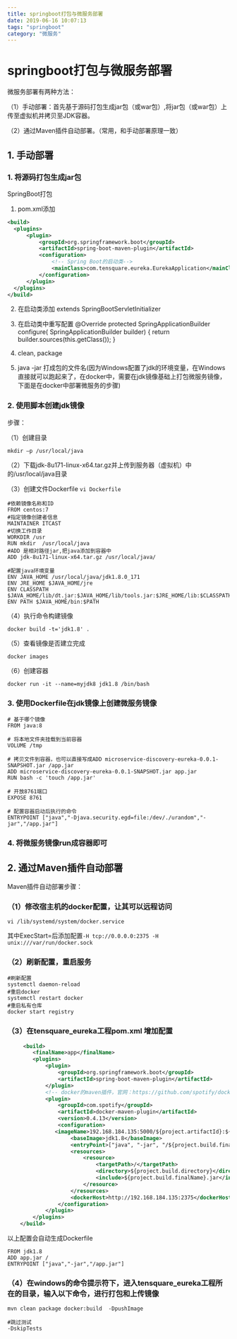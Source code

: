 ```yaml
---
title: springboot打包与微服务部署
date: 2019-06-16 10:07:13
tags: "springboot"
category: "微服务"
---
```


# springboot打包与微服务部署

微服务部署有两种方法：

（1）手动部署：首先基于源码打包生成jar包（或war包）,将jar包（或war包）上传至虚拟机并拷贝至JDK容器。

（2）通过Maven插件自动部署。（常用，和手动部署原理一致）

## 1. 手动部署

### 1. 将源码打包生成jar包

SpringBoot打包

1. pom.xml添加

  ```xml
  <build>
  	<plugins>
  		<plugin>
  			<groupId>org.springframework.boot</groupId>
  			<artifactId>spring-boot-maven-plugin</artifactId>
  			<configuration>
  				<!-- Spring Boot的启动类-->
  				<mainClass>com.tensquare.eureka.EurekaApplication</mainClass>
  			</configuration>
  		</plugin>
  	</plugins>
  </build>
  ```

2. 在启动类添加 extends SpringBootServletInitializer 

3. 在启动类中重写配置
  @Override
    protected SpringApplicationBuilder configure(
            SpringApplicationBuilder builder) {
        return builder.sources(this.getClass());
    }

4. clean, package

5. java -jar 打成包的文件名(因为Windows配置了jdk的环境变量，在Windows直接就可以跑起来了，在docker中，需要在jdk镜像基础上打包微服务镜像，下面是在docker中部署微服务的步骤)

### 2.  使用脚本创建jdk镜像 

步骤：

（1）创建目录

```
mkdir –p /usr/local/java
```

（2）下载jdk-8u171-linux-x64.tar.gz并上传到服务器（虚拟机）中的/usr/local/java目录

（3）创建文件Dockerfile  `vi Dockerfile`

```
#依赖镜像名称和ID
FROM centos:7
#指定镜像创建者信息
MAINTAINER ITCAST
#切换工作目录
WORKDIR /usr
RUN mkdir  /usr/local/java
#ADD 是相对路径jar,把java添加到容器中
ADD jdk-8u171-linux-x64.tar.gz /usr/local/java/

#配置java环境变量
ENV JAVA_HOME /usr/local/java/jdk1.8.0_171
ENV JRE_HOME $JAVA_HOME/jre
ENV CLASSPATH $JAVA_HOME/lib/dt.jar:$JAVA_HOME/lib/tools.jar:$JRE_HOME/lib:$CLASSPATH
ENV PATH $JAVA_HOME/bin:$PATH
```

（4）执行命令构建镜像

```
docker build -t='jdk1.8' .
```

（5）查看镜像是否建立完成

```
docker images
```

（6）创建容器

```
docker run -it --name=myjdk8 jdk1.8 /bin/bash
```

### 3. 使用Dockerfile在jdk镜像上创建微服务镜像

```
# 基于哪个镜像
FROM java:8

# 将本地文件夹挂载到当前容器
VOLUME /tmp

# 拷贝文件到容器，也可以直接写成ADD microservice-discovery-eureka-0.0.1-SNAPSHOT.jar /app.jar
ADD microservice-discovery-eureka-0.0.1-SNAPSHOT.jar app.jar
RUN bash -c 'touch /app.jar'

# 开放8761端口
EXPOSE 8761

# 配置容器启动后执行的命令
ENTRYPOINT ["java","-Djava.security.egd=file:/dev/./urandom","-jar","/app.jar"]
```

### 4. 将微服务镜像run成容器即可

## 2. 通过Maven插件自动部署

Maven插件自动部署步骤：

### （1）修改宿主机的docker配置，让其可以远程访问

```
vi /lib/systemd/system/docker.service
```

其中ExecStart=后添加配置`-H tcp://0.0.0.0:2375 -H unix:///var/run/docker.sock`



### （2）刷新配置，重启服务

```shell
#刷新配置
systemctl daemon-reload
#重启docker
systemctl restart docker
#重启私有仓库
docker start registry
```

### （3）在tensquare_eureka工程pom.xml 增加配置

```xml
     <build>
        <finalName>app</finalName>
        <plugins>
            <plugin>
                <groupId>org.springframework.boot</groupId>
                <artifactId>spring-boot-maven-plugin</artifactId>
            </plugin>
            <!-- docker的maven插件，官网：https://github.com/spotify/docker-maven-plugin -->
            <plugin>
                <groupId>com.spotify</groupId>
                <artifactId>docker-maven-plugin</artifactId>
                <version>0.4.13</version>
                <configuration>
               <imageName>192.168.184.135:5000/${project.artifactId}:${project.version}</imageName>
                    <baseImage>jdk1.8</baseImage>
                    <entryPoint>["java", "-jar", "/${project.build.finalName}.jar"]</entryPoint>
                    <resources>
                        <resource>
                            <targetPath>/</targetPath>
                            <directory>${project.build.directory}</directory>
                            <include>${project.build.finalName}.jar</include>
                        </resource>
                    </resources>
                    <dockerHost>http://192.168.184.135:2375</dockerHost>
                </configuration>
            </plugin>
        </plugins>
    </build>
```

以上配置会自动生成Dockerfile

```
FROM jdk1.8
ADD app.jar /
ENTRYPOINT ["java","-jar","/app.jar"]
```

### （4）在windows的命令提示符下，进入tensquare_eureka工程所在的目录，输入以下命令，进行打包和上传镜像

```
mvn clean package docker:build  -DpushImage

#跳过测试
-DskipTests
```